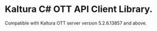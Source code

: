 # Kaltura C# OTT API Client Library.
Compatible with Kaltura OTT server version 5.2.6.13857 and above.
